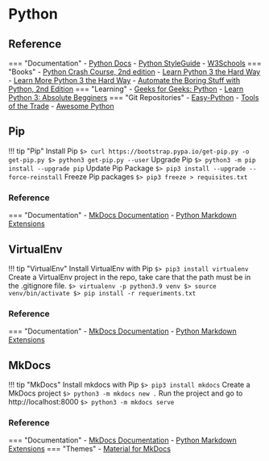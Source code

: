 # Python
## Reference
=== "Documentation"
    - [Python Docs](https://docs.python.org/)
    - [Python StyleGuide](https://google.github.io/styleguide/pyguide.html)
    - [W3Schools](https://www.w3schools.com/python/default.asp)
=== "Books"
    - [Python Crash Course, 2nd edition](https://nostarch.com/pythoncrashcourse2e)
    - [Learn Python 3 the Hard Way](https://dl.acm.org/doi/book/10.5555/3164654)
    - [Learn More Python 3 the Hard Way](https://dl.acm.org/doi/book/10.5555/3176168)
    - [Automate the Boring Stuff with Python, 2nd Edition](https://nostarch.com/automatestuff2)
=== "Learning"
    - [Geeks for Geeks: Python](https://www.geeksforgeeks.org/python-programming-language)
    - [Learn Python 3: Absolute Begginers](https://www.tutorialspoint.com/python3/index.htm)
=== "Git Repositories"
    - [Easy-Python](https://easy-python.readthedocs.io)
    - [Tools of the Trade](https://github.com/cjbarber/ToolsOfTheTrade)
    - [Awesome Python](https://github.com/vinta/awesome-python)


## Pip
!!! tip "Pip"
    Install Pip
    ```
    $> curl https://bootstrap.pypa.io/get-pip.py -o get-pip.py
    $> python3 get-pip.py --user
    ```
    Upgrade Pip
    ```
    $> python3 -m pip install --upgrade pip
    ```
    Update Pip Package
    ```
    $> pip3 install --upgrade --force-reinstall
    ```
    Freeze Pip packages
    ```
    $> pip3 freeze > requisites.txt
    ```

### Reference
=== "Documentation"
    - [MkDocs Documentation](https://www.mkdocs.org/)
    - [Python Markdown Extensions](https://python-markdown.github.io/extensions)


## VirtualEnv
!!! tip "VirtualEnv"
    Install VirtualEnv with Pip
    ```
    $> pip3 install virtualenv
    ```
    Create a VirtualEnv project in the repo, take care that the path must be in the .gitignore file.
    ```
    $> virtualenv -p python3.9 venv
    $> source venv/bin/activate
    $> pip install -r requeriments.txt
    ```

### Reference
=== "Documentation"
    - [MkDocs Documentation](https://www.mkdocs.org/)
    - [Python Markdown Extensions](https://python-markdown.github.io/extensions)

## MkDocs
!!! tip "MkDocs"
    Install mkdocs with Pip
    ```
    $> pip3 install mkdocs
    ```
    Create a MkDocs project
    ```
    $> python3 -m mkdocs new .
    ```
    Run the project and go to http://localhost:8000
    ```
    $> python3 -m mkdocs serve
    ```

### Reference
=== "Documentation"
    - [MkDocs Documentation](https://www.mkdocs.org/)
    - [Python Markdown Extensions](https://python-markdown.github.io/extensions)
=== "Themes"
    - [Material for MkDocs](https://squidfunk.github.io/mkdocs-material)
